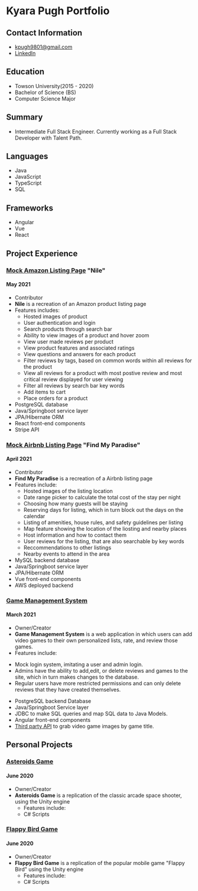 # Kyara Pugh Portfolio

## Contact Information
* kpugh9801@gmail.com
* [LinkedIn](https://www.linkedin.com/in/kyara-pugh-46b56616b/)

## Education
* Towson University(2015 - 2020)
* Bachelor of Science (BS)
* Computer Science Major

## Summary
* Intermediate Full Stack Engineer. Currently working as a Full Stack Developer with Talent Path.

## Languages
* Java 
* JavaScript
* TypeScript 
* SQL

## Frameworks
* Angular
* Vue
* React

## Project Experience

### [Mock Amazon Listing Page](https://github.com/Smelser-Squad/Nile) "Nile"
#### May 2021
* Contributor
* **Nile** is a recreation of an Amazon product listing page
* Features includes:
  - Hosted images of product
  - User authentication and login
  - Search products through search bar
  - Ability to view images of a product and hover zoom
  - View user made reviews per product
  - View product features and associated ratings
  - View questions and answers for each product
  - Filter reviews by tags, based on common words within all reviews for the product
  - View all reviews for a product with most postive review and most critical review displayed for user viewing
  - Filter all reviews by search bar key words
  - Add items to cart
  - Place orders for a product 
* PostgreSQL database
* Java/Springboot service layer
* JPA/Hibernate ORM
* React front-end components
* Stripe API

### [Mock Airbnb Listing Page](https://github.com/Smelser-Squad/FindMyParadise) "Find My Paradise"
#### April 2021
* Contributor
* **Find My Paradise** is a recreation of a Airbnb listing page 
* Features include:
  - Hosted images of the listing location
  - Date range picker to calculate the total cost of the stay per night
  - Choosing how many guests will be staying
  - Reserving days for listing, which in turn block out the days on the calendar 
  - Listing of amenities, house rules, and safety guidelines per listing
  - Map feature showing the location of the liosting and nearby places
  - Host information and how to contact them
  - User reviews for the listing, that are also searchable by key words
  - Reccommendations to other listings
  - Nearby events to attend in the area
* MySQL backend database
* Java/Springboot service layer
* JPA/Hibernate ORM
* Vue front-end components
* AWS deployed backend


### [Game Management System](https://github.com/kpugh97/game-management-repo)
#### March 2021
* Owner/Creator
* **Game Management System** is a web application in which users can add video games to their own personalized lists, rate, and review those games. 
 * Features include:
  - Mock login system, imitating a user and admin login.
  - Admins have the ability to add,edit, or delete reviews and games to the site, which in turn makes changes to the database.
  - Regular users have more restricted permissions and can only delete reviews that they have created themselves.
* PostgreSQL backend Database
* Java/Springboot Service layer
* JDBC to make SQL queries and map SQL data to Java Models.
* Angular front-end components
* [Third party API](https://www.giantbomb.com/forums/api-developers-3017/giantbomb-api-feature-requests-389137/) to grab video game images by game title.


## Personal Projects

### [Asteroids Game](https://github.com/kpugh97/unity-asteroids)
#### June 2020
* Owner/Creator
* **Asteroids Game** is a replication of the classic arcade space shooter, using the Unity engine
  * Features include:
  * C# Scripts 

### [Flappy Bird Game](https://github.com/kpugh97/unity-flappy-bird)
#### June 2020
* Owner/Creator
* **Flappy Bird Game** is a replication of the popular mobile game "Flappy Bird" using the Unity engine
  * Features include:
  * C# Scripts 
